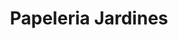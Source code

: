 ---
title: "Papeleria Jardines"
url: /tlalnepantla/papeleria-jardines/
shop: material de oficina
---
